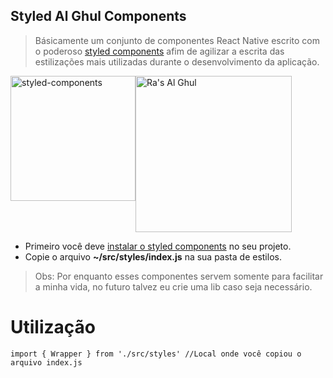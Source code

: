 ## Styled Al Ghul Components

> Básicamente um conjunto de componentes React Native escrito com o poderoso [styled components](https://styled-components.com/) afim de agilizar a escrita das estilizações mais utilizadas durante o desenvolvimento da aplicação.

<div
	style="display: flex; flex-direction: row"
>
	<img
		alt="styled-components"
		src="https://raw.githubusercontent.com/styled-components/brand/master/styled-components.png"
		width="200px"
	/>
	<img
		alt="Ra's Al Ghul"
		src="https://hugelolcdn.com/i/576477.gif"
		width="250px"
	/>
</div>

- Primeiro você deve [instalar o styled components](https://styled-components.com/docs/basics#installation) no seu projeto.
- Copie o arquivo **~/src/styles/index.js** na sua pasta de estilos.
> Obs: Por enquanto esses componentes servem somente para facilitar a minha vida, no futuro talvez eu crie uma lib caso seja necessário.

# Utilização
`import { Wrapper } from './src/styles' //Local onde você copiou o arquivo index.js` 

